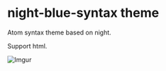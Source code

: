 # night-blue-syntax theme

Atom syntax theme based on night.

Support html.

![Imgur](https://i.imgur.com/7DCbBff.png)
